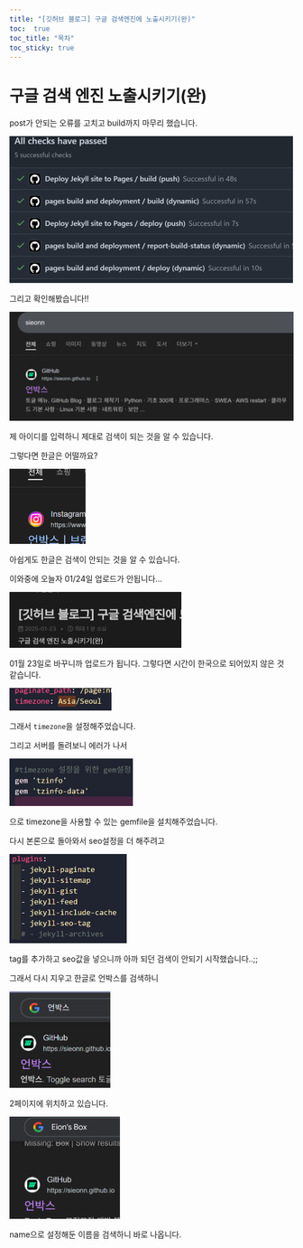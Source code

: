 ```yaml
---
title: "[깃허브 블로그] 구글 검색엔진에 노출시키기(완)"
toc:  true
toc_title: "목차"
toc_sticky: true
---
```


# 구글 검색 엔진 노출시키기(완)

post가 안되는 오류를 고치고 build까지 마무리 했습니다.

<img src="/../images/2025-01-24-SEO성공/image-20250124015930329.png" alt="image-20250124015930329" style="zoom:50%;" />



그리고 확인해봤습니다!!



<img src="/../images/2025-01-24-SEO성공/image-20250124020223155.png" alt="image-20250124020223155" style="zoom:67%;" />



제 아이디를 입력하니 제대로 검색이 되는 것을 알 수 있습니다. 

그렇다면 한글은 어떨까요?



<img src="/../images/2025-01-24-SEO성공/image-20250124020323436.png" alt="image-20250124020323436" style="zoom:50%;" />

아쉽게도 한글은 검색이 안되는 것을 알 수 있습니다.

이와중에 오늘자 01/24일 업로드가 안됩니다...

<img src="/../images/2025-01-23-seo2/image-20250124023756732.png" alt="image-20250124023756732" style="zoom:50%;" />

01월 23일로 바꾸니까 업로드가 됩니다. 그렇다면 시간이 한국으로 되어있지 않은 것 같습니다.

<img src="/../images/2025-01-24-seo2/image-20250124024230945.png" alt="image-20250124024230945" style="zoom:50%;" />

그래서 `timezone`을 설정해주었습니다.

그리고 서버를 돌려보니 에러가 나서

<img src="/../images/2025-01-24-seo2/image-20250124025656584.png" alt="image-20250124025656584" style="zoom:50%;" />

으로 timezone을 사용할 수 있는 gemfile을 설치해주었습니다.



다시 본론으로 돌아와서 seo설정을 더 해주려고

<img src="/../images/2025-01-24-seo2/image-20250124024549110.png" alt="image-20250124024549110" style="zoom:50%;" />

tag를 추가하고 seo값을 넣으니까 아까 되던 검색이 안되기 시작했습니다..;;



그래서 다시 지우고 한글로 언박스를 검색하니

<img src="/../images/2025-01-24-seo2/image-20250124030325340.png" alt="image-20250124030325340" style="zoom:50%;" />

2페이지에 위치하고 있습니다. 

<img src="/../images/2025-01-24-seo2/image-20250124030445117.png" alt="image-20250124030445117" style="zoom:50%;" />

name으로 설정해둔 이름을 검색하니 바로 나옵니다.

